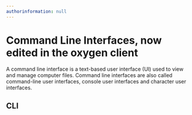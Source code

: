 ```yaml
---
authorinformation: null
---
```


# Command Line Interfaces, now edited in the oxygen client

A command line interface is a text-based user interface \(UI\) used to view and manage computer files. Command line interfaces are also called command-line user interfaces, console user interfaces and character user interfaces.

## CLI

